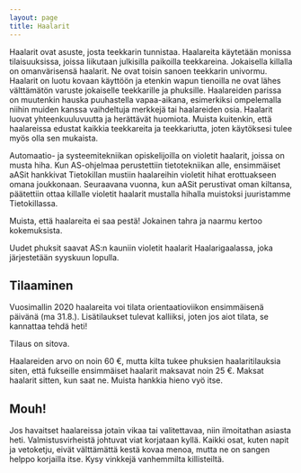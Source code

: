 ```yaml
---
layout: page
title: Haalarit
---
```

Haalarit ovat asuste, josta teekkarin tunnistaa. Haalareita käytetään monissa tilaisuuksissa, joissa liikutaan julkisilla paikoilla teekkareina. Jokaisella killalla on omanvärisensä haalarit. Ne ovat toisin sanoen teekkarin univormu. Haalarit on luotu kovaan käyttöön ja etenkin wapun tienoilla ne ovat lähes välttämätön varuste jokaiselle teekkarille ja phuksille.
Haalareiden parissa on muutenkin hauska puuhastella vapaa-aikana, esimerkiksi ompelemalla niihin muiden kanssa vaihdeltuja merkkejä tai haalareiden osia. Haalarit luovat yhteenkuuluvuutta ja herättävät huomiota. Muista kuitenkin, että haalareissa edustat kaikkia teekkareita ja teekkariutta, joten käytöksesi tulee myös olla sen mukaista.

Automaatio- ja systeemitekniikan opiskelijoilla on violetit haalarit, joissa on musta hiha. Kun AS-ohjelmaa perustettiin tietotekniikan alle, ensimmäiset aASit hankkivat Tietokillan mustiin haalareihin violetit hihat erottuakseen omana joukkonaan. Seuraavana vuonna, kun aASit perustivat oman kiltansa, päätettiin ottaa killalle violetit haalarit mustalla hihalla muistoksi juuristamme Tietokillassa.

Muista, että haalareita ei saa pestä! Jokainen tahra ja naarmu kertoo kokemuksista.

Uudet phuksit saavat AS:n kauniin violetit haalarit Haalarigaalassa, joka järjestetään syyskuun lopulla. 

## Tilaaminen

Vuosimallin 2020 haalareita voi tilata orientaatioviikon ensimmäisenä päivänä (ma 31.8.). Lisätilaukset tulevat kalliiksi, joten jos aiot tilata, se kannattaa tehdä heti!

Tilaus on sitova.

Haalareiden arvo on noin 60 €, mutta kilta tukee phuksien haalaritilauksia siten, että fukseille ensimmäiset haalarit maksavat noin 25 €. Maksat haalarit sitten, kun saat ne. Muista hankkia hieno vyö itse.

## Mouh!

Jos havaitset haalareissa jotain vikaa tai valitettavaa, niin ilmoitathan asiasta heti. Valmistusvirheistä johtuvat viat korjataan kyllä. Kaikki osat, kuten napit ja vetoketju, eivät välttämättä kestä kovaa menoa, mutta ne on sangen helppo korjailla itse. Kysy vinkkejä vanhemmilta killisteiltä.
